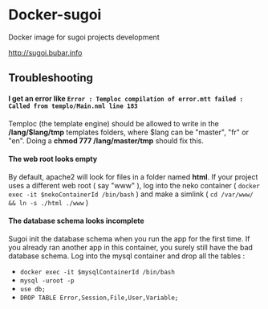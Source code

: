 # Docker-sugoi

Docker image for sugoi projects development

http://sugoi.bubar.info


## Troubleshooting

#### I get an error like `Error : Temploc compilation of error.mtt failed : Called from templo/Main.nml line 183`
 
 Temploc (the template engine) should be allowed to write in the **/lang/$lang/tmp** templates folders, where $lang can be "master", "fr" or "en". Doing a **chmod 777 /lang/master/tmp** should fix this.

#### The web root looks empty
 
 By default, apache2 will look for files in a folder named **html**. If your project uses a different web root ( say "www" ), log into the neko container ( `docker exec -it $nekoContainerId /bin/bash` ) and make a simlink ( `cd /var/www/ && ln -s ./html ./www` )
 
#### The database schema looks incomplete
 
 Sugoi init the database schema when you run the app for the first time. If you already ran another app in this container, you surely still have the bad database schema.  Log into the mysql container and drop all the tables :
 - `docker exec -it $mysqlContainerId /bin/bash`
 - `mysql -uroot -p`
 - `use db;`
 - `DROP TABLE Error,Session,File,User,Variable;`
